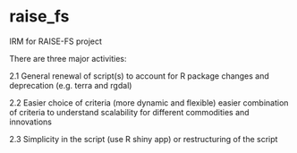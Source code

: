 # raise_fs
IRM for RAISE-FS project

There are three major activities:

2.1 General renewal of script(s) to account for R package changes and deprecation (e.g. terra and rgdal) 

2.2 Easier choice of criteria (more dynamic and flexible) easier combination of criteria to understand scalability for different commodities and innovations

2.3 Simplicity in the script (use R shiny app) or restructuring of the script

